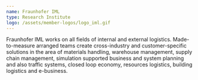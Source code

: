 ```yaml
---
name: Fraunhofer IML
type: Research Institute
logo: /assets/member-logos/logo_iml.gif
---
```

Fraunhofer IML works on all fields of internal and external logistics. Made-to-measure arranged teams create cross-industry and customer-specific solutions in the area of materials handling, warehouse management, supply chain management, simulation supported business and system planning and also traffic systems, closed loop economy, resources logistics, building logistics and e-business.